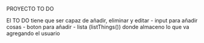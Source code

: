 PROYECTO TO DO

El TO DO tiene que ser capaz de añadir, eliminar y editar
    -  input para añadir cosas
    -  boton para añadir
    -  lista (listThings()) donde almaceno lo que va agregando  el usuario